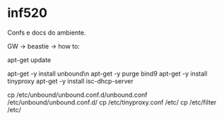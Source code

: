 # inf520

Confs e docs do ambiente.

GW -> beastie -> how to:

apt-get update

apt-get -y install unbound\n
apt-get -y purge bind9
apt-get -y install tinyproxy
apt-get -y install isc-dhcp-server

cp /etc/unbound/unbound.conf.d/unbound.conf /etc/unbound/unbound.conf.d/
cp /etc/tinyproxy.conf /etc/
cp /etc/filter /etc/

